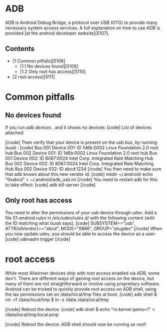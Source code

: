 # ADB
ADB is Android Debug Bridge, a protocol over USB (OTG) to provide many necessary system access services. 
A full explanation on how to use ADB is provided [at the android developer website][5107]. 
## Contents
  * [1 Common pitfalls][5108]
    * [1.1 No devices found][5109]
    * [1.2 Only root has access][5110]
  * [2 root access][5111]

# Common pitfalls
## No devices found
If you run _adb devices_ , and it shows no devices: 
[code] 
    List of devices attached 
    
    
[/code]
Then verify that your device is present on the usb bus, by running _lsusb_ : 
[code] 
    Bus 001 Device 001: ID 1d6b:0002 Linux Foundation 2.0 root hub
    Bus 002 Device 001: ID 1d6b:0002 Linux Foundation 2.0 root hub
    Bus 001 Device 002: ID 8087:0024 Intel Corp. Integrated Rate Matching Hub
    Bus 002 Device 002: ID 8087:0024 Intel Corp. Integrated Rate Matching Hub
    Bus 002 Device 032: ID abcd:1234
[/code]
You then need to make sure that adb knows about this new vendor id: 
[code] 
    mkdir ~/.android/
    echo "0xabcd" > ~/.android/adb_usb.ini
[/code]
You need to restart adb for this to take effect: 
[code] 
    adb kill-server
[/code]
## Only root has access
You need to alter the permissions of your usb device through udev. 
Add a file _51-android.rules_ in _/etc/udev/rules.d/_ with the following content (with the ID matching what _lsusb_ says). 
[code] 
    SUBSYSTEM=="usb", ATTR{idVendor}=="abcd", MODE="0666", GROUP="plugdev"
[/code]
When you now update udev, you should be able to access the device as a user: 
[code] 
    udevadm trigger
[/code]
# root access
While most Allwinner devices ship with root access enabled via ADB, some don't. There are different ways of gaining root access on the device, but many of them are not straightforward or involve using proprietary software. Android can be tricked to quickly provide root access on ADB shell, using the lax permissions set on /data/local/tmp files at boot. 
[code] 
    adb shell
    $ rm -rf /data/local/tmp
    $ ln -s /data /data/local/tmp
    
[/code]
Reboot the device. 
[code] 
    adb shell
    $ echo "ro.kernel.qemu=1" > /data/local/tmp/local.prop
    
[/code]
Reboot the device: ADB shell should now be running as root!
